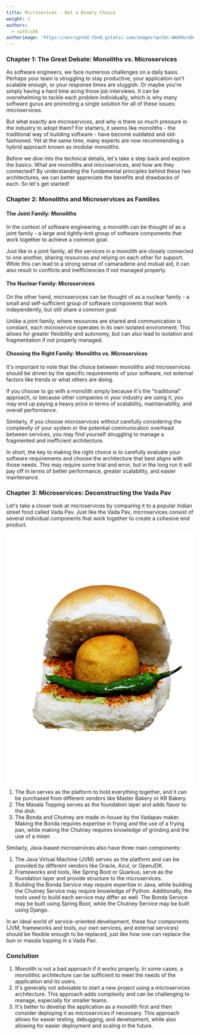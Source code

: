 ```yaml
---
title: Microserices - Not a Binary Choice
weight: 1
authors:
  - sathishk
authorimage: 'https://encrypted-tbn0.gstatic.com/images?q=tbn:ANd9GcSOd256TcC6vcaQ99TYzoP0pBbch9_Q-bbrmw&usqp=CAU'
---
```


### Chapter 1: The Great Debate: Monoliths vs. Microservices
As software engineers, we face numerous challenges on a daily basis. Perhaps your team is struggling to stay productive, your application isn't scalable enough, or your response times are sluggish. Or maybe you're simply having a hard time acing those job interviews. It can be overwhelming to tackle each problem individually, which is why many software gurus are promoting a single solution for all of these issues: microservices.

But what exactly are microservices, and why is there so much pressure in the industry to adopt them? For starters, it seems like monoliths - the traditional way of building software - have become outdated and old-fashioned. Yet at the same time, many experts are now recommending a hybrid approach known as modular monoliths.

Before we dive into the technical details, let's take a step back and explore the basics. What are monoliths and microservices, and how are they connected? By understanding the fundamental principles behind these two architectures, we can better appreciate the benefits and drawbacks of each. So let's get started!

### Chapter 2: Monoliths and Microservices as Families

#### The Joint Family: Monoliths
In the context of software engineering, a monolith can be thought of as a joint family - a large and tightly-knit group of software components that work together to achieve a common goal.

Just like in a joint family, all the services in a monolith are closely connected to one another, sharing resources and relying on each other for support. While this can lead to a strong sense of camaraderie and mutual aid, it can also result in conflicts and inefficiencies if not managed properly.

#### The Nuclear Family: Microservices
On the other hand, microservices can be thought of as a nuclear family - a small and self-sufficient group of software components that work independently, but still share a common goal.

Unlike a joint family, where resources are shared and communication is constant, each microservice operates in its own isolated environment. This allows for greater flexibility and autonomy, but can also lead to isolation and fragmentation if not properly managed.

#### Choosing the Right Family: Monoliths vs. Microservices
It's important to note that the choice between monoliths and microservices should be driven by the specific requirements of your software, not external factors like trends or what others are doing.

If you choose to go with a monolith simply because it's the "traditional" approach, or because other companies in your industry are using it, you may end up paying a heavy price in terms of scalability, maintainability, and overall performance.

Similarly, if you choose microservices without carefully considering the complexity of your system or the potential communication overhead between services, you may find yourself struggling to manage a fragmented and inefficient architecture.

In short, the key to making the right choice is to carefully evaluate your software requirements and choose the architecture that best aligns with those needs. This may require some trial and error, but in the long run it will pay off in terms of better performance, greater scalability, and easier maintenance.

### Chapter 3: Microservices: Deconstructing the Vada Pav

Let's take a closer look at microservices by comparing it to a popular Indian street food called Vada Pav. Just like the Vada Pav, microservices consist of several individual components that work together to create a cohesive end product.

![Vapav](/images/vadapav.png)

1. The Bun serves as the platform to hold everything together, and it can be purchased from different vendors like Master Bakery or KR Bakery.
2. The Masala Topping serves as the foundation layer and adds flavor to the dish.
3. The Bonda and Chutney are made in-house by the Vadapav maker. Making the Bonda requires expertise in frying and the use of a frying pan, while making the Chutney requires knowledge of grinding and the use of a mixer.

Similarly, Java-based microservices also have three main components:

1. The Java Virtual Machine (JVM) serves as the platform and can be provided by different vendors like Oracle, Azul, or OpenJDK.
2. Frameworks and tools, like Spring Boot or Quarkus, serve as the foundation layer and provide structure to the microservices.
3. Building the Bonda Service may require expertise in Java, while building the Chutney Service may require knowledge of Python. Additionally, the tools used to build each service may differ as well. The Bonda Service may be built using Spring Boot, while the Chutney Service may be built using Django.

In an ideal world of service-oriented development, these four components (JVM, frameworks and tools, our own services, and external services) should be flexible enough to be replaced, just like how one can replace the bun or masala topping in a Vada Pav.

### Conclution

1. Monolith is not a bad approach if it works properly. In some cases, a monolithic architecture can be sufficient to meet the needs of the application and its users.
2. It's generally not advisable to start a new project using a microservices architecture. This approach adds complexity and can be challenging to manage, especially for smaller teams.
3. It's better to develop the application as a monolith first and then consider deploying it as microservices if necessary. This approach allows for easier testing, debugging, and development, while also allowing for easier deployment and scaling in the future.